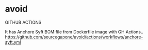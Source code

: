 # avoid


GITHUB ACTIONS

It has Anchore Syft BOM file from Dockerfile image with GH Actions..
https://github.com/sourcegapone/avoid/actions/workflows/anchore-syft.yml
